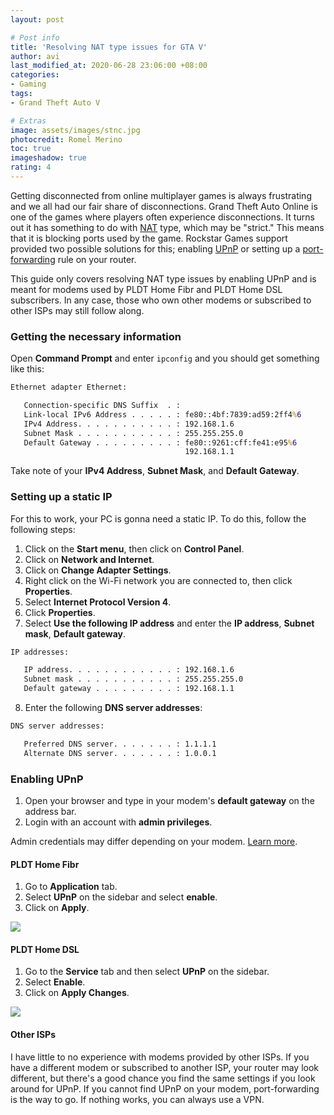 ```yaml
---
layout: post

# Post info
title: 'Resolving NAT type issues for GTA V'
author: avi
last_modified_at: 2020-06-28 23:06:00 +08:00
categories:
- Gaming
tags:
- Grand Theft Auto V

# Extras
image: assets/images/stnc.jpg
photocredit: Romel Merino
toc: true
imageshadow: true
rating: 4
---
```


Getting disconnected from online multiplayer games is always frustrating and we all had our fair share of disconnections. Grand Theft Auto Online is one of the games where players often experience disconnections. It turns out it has something to do with <a href="https://en.wikipedia.org/wiki/Network_address_translation" target="blank">NAT</a> type, which may be "strict." This means that it is blocking ports used by the game. Rockstar Games support provided two possible solutions for this; enabling <a href="https://en.wikipedia.org/wiki/Universal_Plug_and_Play" target="blank">UPnP</a> or setting up a <a href="https://en.wikipedia.org/wiki/Port_forwarding" target="blank">port-forwarding</a> rule on your router.

This guide only covers resolving NAT type issues by enabling UPnP and is meant for modems used by PLDT Home Fibr and PLDT Home DSL subscribers. In any case, those who own other modems or subscribed to other ISPs may still follow along.

### Getting the necessary information
 Open **Command Prompt** and enter `ipconfig` and you should get something like this:

```cmd
Ethernet adapter Ethernet:

   Connection-specific DNS Suffix  . :
   Link-local IPv6 Address . . . . . : fe80::4bf:7839:ad59:2ff4%6
   IPv4 Address. . . . . . . . . . . : 192.168.1.6
   Subnet Mask . . . . . . . . . . . : 255.255.255.0
   Default Gateway . . . . . . . . . : fe80::9261:cff:fe41:e95%6
                                       192.168.1.1                                       
```
Take note of your **IPv4 Address**, **Subnet Mask**, and **Default Gateway**.

### Setting up a static IP
For this to work, your PC is gonna need a static IP. To do this, follow the following steps:
1. Click on the **Start menu**, then click on **Control Panel**.
2. Click on **Network and Internet**.
3. Click on **Change Adapter Settings**.
4. Right click on the Wi-Fi network you are connected to, then click **Properties**.
5. Select **Internet Protocol Version 4**.
6. Click **Properties**.
7. Select **Use the following IP address** and enter the **IP address**, **Subnet mask**, **Default gateway**.
```cmd
IP addresses:

   IP address. . . . . . . . . . . . : 192.168.1.6
   Subnet mask . . . . . . . . . . . : 255.255.255.0
   Default gateway . . . . . . . . . : 192.168.1.1
```
8. Enter the following **DNS server addresses**:
```cmd
DNS server addresses:

   Preferred DNS server. . . . . . . : 1.1.1.1
   Alternate DNS server. . . . . . . : 1.0.0.1
```

### Enabling UPnP

1. Open your browser and type in your modem's **default gateway** on the address bar.
2. Login with an account with **admin privileges**.
<div class="note-container">
    <div class="note-text-container">Admin credentials may differ depending on your modem. <a href="https://gist.github.com/christianavi/5b07244b272edbf1b653717a63c1ce5f/" target="blank">Learn more</a>.</div>
</div>

#### PLDT Home Fibr

1. Go to **Application** tab. 
2. Select **UPnP** on the sidebar and select **enable**.
3. Click on **Apply**.

![](https://i.imgur.com/pEODBat.png)


#### PLDT Home DSL

1. Go to the **Service** tab and then select **UPnP** on the sidebar.
2. Select **Enable**.
3. Click on **Apply Changes**.

![](https://i.imgur.com/uIBqH9i.png)

#### Other ISPs
I have little to no experience with modems provided by other ISPs. If you have a different modem or subscribed to another ISP, your router may look different, but there's a good chance you find the same settings if you look around for UPnP. If you cannot find UPnP on your modem, port-forwarding is the way to go. If nothing works, you can always use a VPN.